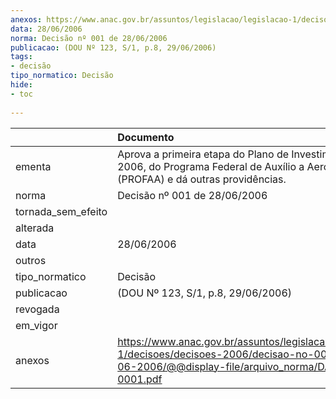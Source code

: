 ```yaml
---
anexos: https://www.anac.gov.br/assuntos/legislacao/legislacao-1/decisoes/decisoes-2006/decisao-no-001-de-28-06-2006/@@display-file/arquivo_norma/DA2006-0001.pdf
data: 28/06/2006
norma: Decisão nº 001 de 28/06/2006
publicacao: (DOU Nº 123, S/1, p.8, 29/06/2006)
tags:
- decisão
tipo_normatico: Decisão
hide: 
- toc 
 
---
```


|                    | Documento                                                                                                                                                 |
|:-------------------|:----------------------------------------------------------------------------------------------------------------------------------------------------------|
| ementa             | Aprova a primeira etapa do Plano de Investimentos de 2006, do Programa Federal de Auxílio a Aeroportos (PROFAA) e dá outras providências.                 |
| norma              | Decisão nº 001 de 28/06/2006                                                                                                                              |
| tornada_sem_efeito |                                                                                                                                                           |
| alterada           |                                                                                                                                                           |
| data               | 28/06/2006                                                                                                                                                |
| outros             |                                                                                                                                                           |
| tipo_normatico     | Decisão                                                                                                                                                   |
| publicacao         | (DOU Nº 123, S/1, p.8, 29/06/2006)                                                                                                                        |
| revogada           |                                                                                                                                                           |
| em_vigor           |                                                                                                                                                           |
| anexos             | https://www.anac.gov.br/assuntos/legislacao/legislacao-1/decisoes/decisoes-2006/decisao-no-001-de-28-06-2006/@@display-file/arquivo_norma/DA2006-0001.pdf |